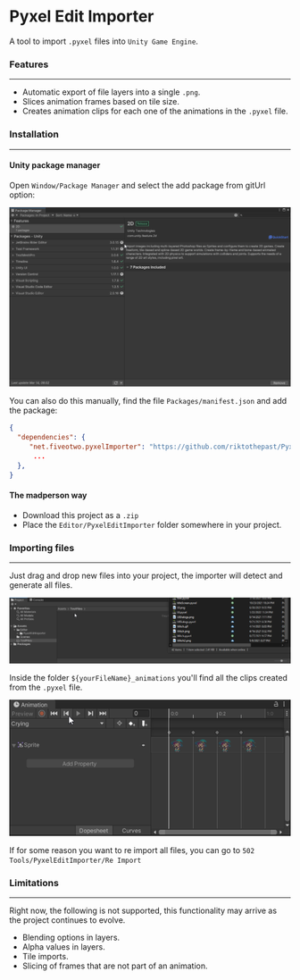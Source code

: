 # Pyxel Edit Importer

A tool to import `.pyxel` files into `Unity Game Engine`.

### Features
---
- Automatic export of file layers into a single `.png`.
- Slices animation frames based on tile size.
- Creates animation clips for each one of the animations in the `.pyxel` file.

### Installation
-----

#### Unity package manager

Open `Window/Package Manager` and select the add package from gitUrl option:

![Unity Package Manager](https://github.com/riktothepast/PyxelEditImporter/blob/main/README_PackageManager.gif)

You can also do this manually, find the file `Packages/manifest.json` and add the package:

```json
{
  "dependencies": {
     "net.fiveotwo.pyxelImporter": "https://github.com/riktothepast/PyxelEditImporter.git#0.1.0",
      ...
  },
}
```

#### The madperson way

- Download this project as a `.zip`
- Place the `Editor/PyxelEditImporter` folder somewhere in your project.

### Importing files
----

Just drag and drop new files into your project, the importer will detect and generate all files.

![File Import](https://github.com/riktothepast/PyxelEditImporter/blob/main/README_FileImport.gif)

Inside the folder `${yourFileName}_animations` you'll find all the clips created from the `.pyxel` file.

![Animations](https://github.com/riktothepast/PyxelEditImporter/blob/main/README_Animations.gif)

If for some reason you want to re import all files, you can go to `502 Tools/PyxelEditImporter/Re Import`

### Limitations
----
Right now, the following is not supported, this functionality may arrive as the project continues to evolve.
- Blending options in layers.
- Alpha values in layers.
- Tile imports.
- Slicing of frames that are not part of an animation.
